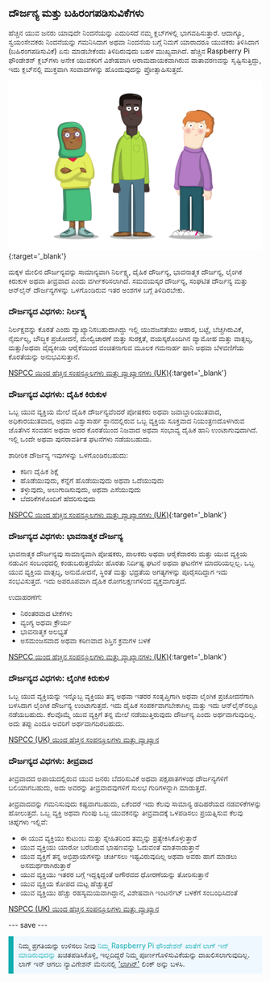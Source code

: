 ## ದೌರ್ಜನ್ಯ ಮತ್ತು ಬಹಿರಂಗಪಡಿಸುವಿಕೆಗಳು

ಹೆಚ್ಚಿನ ಯುವ ಜನರು ಯಾವುದೇ ನಿಂದನೆಯನ್ನು ಎದುರಿಸದೆ ನಮ್ಮ ಕ್ಲಬ್‌ಗಳಲ್ಲಿ ಭಾಗವಹಿಸುತ್ತಾರೆ. ಆದಾಗ್ಯೂ, ಸ್ವಯಂಸೇವಕರು ನಿಂದನೆಯನ್ನು ಗಮನಿಸಿದಾಗ ಅಥವಾ ನಿಂದನೆಯ ಬಗ್ಗೆ ನಿಮಗೆ ಯಾರಾದರೂ ಯುವಕರು ತಿಳಿಸಿದಾಗ (ಬಹಿರಂಗಪಡಿಸುವಿಕೆ) ಏನು ಮಾಡಬೇಕೆಂದು ತಿಳಿದಿರುವುದು ಬಹಳ ಮುಖ್ಯವಾಗಿದೆ. ಹೆಚ್ಚಿನ Raspberry Pi ಫೌಂಡೇಶನ್ ಕ್ಲಬ್‌ಗಳು ಅನೇಕ ಯುವಕರಿಗೆ ವಿಶೇಷವಾಗಿ ಆರಾಮದಾಯಕವಾಗಿರುವ ವಾತಾವರಣವನ್ನು ಸೃಷ್ಟಿಸುತ್ತಿದ್ದು, ಇದು ಕ್ಲಬ್‌ನಲ್ಲಿ ಮುಕ್ತವಾಗಿ ಸಂವಾದಗಳನ್ನು ಹೊಂದುವುದನ್ನು ಪ್ರೋತ್ಸಾಹಿಸುತ್ತದೆ.

![ಮೂವರು ಯುವಕರು ನಿಂತಿದ್ದಾರೆ.](images/7-Diverse-Mix.png){:target='_blank'}

ಮಕ್ಕಳ ಮೇಲಿನ ದೌರ್ಜನ್ಯವನ್ನು ಸಾಮಾನ್ಯವಾಗಿ ನಿರ್ಲಕ್ಷ್ಯ, ದೈಹಿಕ ದೌರ್ಜನ್ಯ, ಭಾವನಾತ್ಮಕ ದೌರ್ಜನ್ಯ, ಲೈಂಗಿಕ ಕಿರುಕುಳ ಅಥವಾ ತೀವ್ರವಾದ ಎಂದು ವರ್ಗೀಕರಿಸಲಾಗಿದೆ. ಸಮವಯಸ್ಕರ ದೌರ್ಜನ್ಯ, ಸಂಘಟಿತ ದೌರ್ಜನ್ಯ ಮತ್ತು ಆನ್‌ಲೈನ್‌ ದೌರ್ಜನ್ಯಗಳನ್ನು ಒಳಗೊಂಡಿರುವ ಇತರ ಅಂಶಗಳ ಬಗ್ಗೆ ತಿಳಿದಿರಬೇಕು.

### ದೌರ್ಜನ್ಯದ ವಿಧಗಳು: ನಿರ್ಲಕ್ಷ್ಯ

ನಿರ್ಲಕ್ಷವನ್ನು ಕೊರತೆ ಎಂದು ವ್ಯಾಖ್ಯಾನಿಸಬಹುದಾಗಿದ್ದು ಇಲ್ಲಿ ಯುವಜನತೆಯು ಆಹಾರ, ಬಟ್ಟೆ, ಬೆಚ್ಚಗಿರುವಿಕೆ, ನೈರ್ಮಲ್ಯ, ಬೌದ್ಧಿಕ ಪ್ರಚೋದನೆ, ಮೇಲ್ವಿಚಾರಣೆ ಮತ್ತು ಸುರಕ್ಷತೆ, ವಯಸ್ಕರೊಂದಿಗಿನ ವ್ಯಾಮೋಹ ಮತ್ತು ವಾತ್ಸಲ್ಯ, ಮತ್ತು/ಅಥವಾ ವೈದ್ಯಕೀಯ ಆರೈಕೆಯಿಂದ ವಂಚಿತನಾಗುವ ಮೂಲಕ ಗಮನಾರ್ಹ ಹಾನಿ ಅಥವಾ ಬೆಳವಣಿಗೆಯ ಕೊರತೆಯನ್ನು ಅನುಭವಿಸುತ್ತಾನೆ.

[NSPCC ಯಿಂದ ಹೆಚ್ಚಿನ ಸಂಪನ್ಮೂಲಗಳು ಮತ್ತು ವ್ಯಾಖ್ಯಾನಗಳು (UK)](https://www.nspcc.org.uk/what-is-child-abuse/types-of-abuse/neglect/){:target='_blank'}

### ದೌರ್ಜನ್ಯದ ವಿಧಗಳು: ದೈಹಿಕ ಕಿರುಕುಳ

ಒಬ್ಬ ಯುವ ವ್ಯಕ್ತಿಯ ಮೇಲೆ ದೈಹಿಕ ದೌರ್ಜನ್ಯವೆಂದರೆ ಪೋಷಕರು ಅಥವಾ ಜವಾಬ್ದಾರಿಯುತವಾದ, ಅಧಿಕಾರಯುತವಾದ, ಅಥವಾ ವಿಶ್ವಾಸಾರ್ಹ ಸ್ಥಾನದಲ್ಲಿರುವ ಒಬ್ಬ ವ್ಯಕ್ತಿಯ ಸೂಕ್ತವಾದ ನಿಯಂತ್ರಣದೊಳಗಿರುವ ಜೊತೆಗಿನ ಸಂವಹನ ಅಥವಾ ಅದರ ಕೊರತೆಯಿಂದ ನಿಜವಾದ ಅಥವಾ ಸಂಭಾವ್ಯ ದೈಹಿಕ ಹಾನಿ ಉಂಟಾಗುವುದಾಗಿದೆ. ಇಲ್ಲಿ ಒಂದೇ ಅಥವಾ ಪುನರಾವರ್ತಿತ ಘಟನೆಗಳು ನಡೆಯಬಹುದು.

ಶಾರೀರಿಕ ದೌರ್ಜನ್ಯ ಇವುಗಳನ್ನು ಒಳಗೊಂಡಿರಬಹುದು:

* ಕಠಿಣ ದೈಹಿಕ ಶಿಕ್ಷೆ
* ಹೊಡೆಯುವುದು, ಕೆನ್ನೆಗೆ ಹೊಡೆಯುವುದು ಅಥವಾ ಒದೆಯುವುದು
* ತಳ್ಳುವುದು, ಅಲುಗಾಡಿಸುವುದು, ಅಥವಾ ಎಸೆಯುವುದು
* ಬೆದರಿಕೆಗಳೊಂದಿಗೆ ಹೆದರಿಸುವುದು

[NSPCC ಯಿಂದ ಹೆಚ್ಚಿನ ಸಂಪನ್ಮೂಲಗಳು ಮತ್ತು ವ್ಯಾಖ್ಯಾನಗಳು (UK)](https://www.nspcc.org.uk/what-is-child-abuse/types-of-abuse/physical-abuse/){:target='_blank'}

### ದೌರ್ಜನ್ಯದ ವಿಧಗಳು: ಭಾವನಾತ್ಮಕ ದೌರ್ಜನ್ಯ

ಭಾವನಾತ್ಮಕ ದೌರ್ಜನ್ಯವು ಸಾಮಾನ್ಯವಾಗಿ ಪೋಷಕರು, ಪಾಲಕರು ಅಥವಾ ಆರೈಕೆದಾರರು ಮತ್ತು ಯುವ ವ್ಯಕ್ತಿಯ ನಡುವಿನ ಸಂಬಂಧದಲ್ಲಿ ಕಂಡುಬರುತ್ತದೆಯೇ ಹೊರತು ನಿರ್ದಿಷ್ಟ ಘಟನೆ ಅಥವಾ ಘಟನೆಗಳ ಮಾದರಿಯಲ್ಲಲ್ಲ. ಒಬ್ಬ ಯುವ ವ್ಯಕ್ತಿಯ ವಾತ್ಸಲ್ಯ, ಅನುಮೋದನೆ, ಸ್ಥಿರತೆ ಮತ್ತು ಭದ್ರತೆಯ ಅಗತ್ಯಗಳನ್ನು ಪೂರೈಸದಿದ್ದಾಗ ಇದು ಸಂಭವಿಸುತ್ತದೆ. ಇದು ಅಪರೂಪವಾಗಿ ದೈಹಿಕ ರೋಗಲಕ್ಷಣಗಳಿಂದ ವ್ಯಕ್ತವಾಗುತ್ತದೆ.

ಉದಾಹರಣೆಗೆ:

* ನಿರಂತರವಾದ ಟೀಕೆಗಳು
* ವ್ಯಂಗ್ಯ ಅಥವಾ ಕ್ರೌರ್ಯ
* ಭಾವನಾತ್ಮಕ ಅಲಭ್ಯತೆ
* ಅಸಮಂಜಸವಾದ ಅಥವಾ ಕಠಿಣವಾದ ಶಿಸ್ತಿನ ಕ್ರಮಗಳ ಬಳಕೆ

[NSPCC ಯಿಂದ ಹೆಚ್ಚಿನ ಸಂಪನ್ಮೂಲಗಳು ಮತ್ತು ವ್ಯಾಖ್ಯಾನಗಳು (UK)](https://www.nspcc.org.uk/what-is-child-abuse/types-of-abuse/emotional-abuse/){:target='_blank'}

### ದೌರ್ಜನ್ಯದ ವಿಧಗಳು: ಲೈಂಗಿಕ ಕಿರುಕುಳ

ಒಬ್ಬ ಯುವ ವ್ಯಕ್ತಿಯನ್ನು ಇನ್ನೊಬ್ಬ ವ್ಯಕ್ತಿಯು ತನ್ನ ಅಥವಾ ಇತರರ ಸಂತೃಪ್ತಿಗಾಗಿ ಅಥವಾ ಲೈಂಗಿಕ ಪ್ರಚೋದನೆಗಾಗಿ ಬಳಸಿದಾಗ ಲೈಂಗಿಕ ದೌರ್ಜನ್ಯ ಉಂಟಾಗುತ್ತದೆ. ಇದು ದೈಹಿಕ ಸಂಪರ್ಕವಾಗಬೇಕಾಗಿಲ್ಲ ಮತ್ತು ಇದು ಆನ್‌ಲೈನ್‌‌ನಲ್ಲೂ ನಡೆಯಬಹುದು. ಕೆಲವೊಮ್ಮೆ ಯುವ ವ್ಯಕ್ತಿಗೆ ತನ್ನ ಮೇಲೆ ನಡೆಯುತ್ತಿರುವುದು ದೌರ್ಜನ್ಯ ಎಂದು ಅರ್ಥವಾಗುವುದಿಲ್ಲ. ಅದು ತಪ್ಪು ಎಂದೂ ಅವರಿಗೆ ಅರ್ಥವಾಗದಿರಬಹುದು.

[NSPCC (UK) ಯಿಂದ ಹೆಚ್ಚಿನ ಸಂಪನ್ಮೂಲಗಳು ಮತ್ತು ವ್ಯಾಖ್ಯಾನ](https://www.nspcc.org.uk/what-is-child-abuse/types-of-abuse/child-sexual-abuse/)

### ದೌರ್ಜನ್ಯದ ವಿಧಗಳು: ತೀವ್ರವಾದ

ತೀವ್ರವಾದದ ಅಪಾಯದಲ್ಲಿರುವ ಯುವ ಜನರು ಬೆದರಿಸುವಿಕೆ ಅಥವಾ ಪಕ್ಷಪಾತಗಳಂಥ ದೌರ್ಜನ್ಯಗಳಿಗೆ ಬಲಿಯಾಗಬಹುದು, ಅದು ಅವರನ್ನು ತೀವ್ರವಾದವುಗಳಿಗೆ ಸುಲಭ ಗುರಿಗಳನ್ನಾಗಿ ಮಾಡುತ್ತದೆ.

ತೀವ್ರವಾದವನ್ನು ಗಮನಿಸುವುದು ಕಷ್ಟವಾಗಬಹುದು, ಏಕೆಂದರೆ ಇದು ಕೆಲವು ಸಾಮಾನ್ಯ ಹದಿಹರೆಯದ ನಡವಳಿಕೆಗಳನ್ನು ಹೋಲುತ್ತದೆ. ಒಬ್ಬ ವ್ಯಕ್ತಿ ಅಥವಾ ಗುಂಪು ಒಬ್ಬ ಯುವಕನನ್ನು ತೀವ್ರವಾದಕ್ಕೆ ಒಳಪಡಿಸಲು ಪ್ರಯತ್ನಿಸುವ ಕೆಲವು ಚಿಹ್ನೆಗಳು ಇಲ್ಲಿವೆ:

- ಈ ಯುವ ವ್ಯಕ್ತಿಯು ಕುಟುಂಬ ಮತ್ತು ಸ್ನೇಹಿತರಿಂದ ತಮ್ಮನ್ನು ಪ್ರತ್ಯೇಕಿಸಿಕೊಳ್ಳುತ್ತಾರೆ
- ಯುವ ವ್ಯಕ್ತಿಯು ಯಾರೋ ಬರೆದಿರುವ ಭಾಷಣವನ್ನು ಓದುವಂತೆ ಮಾತನಾಡುತ್ತಾನೆ
- ಯುವ ವ್ಯಕ್ತಿಗೆ ತನ್ನ ಅಭಿಪ್ರಾಯಗಳನ್ನು ಚರ್ಚಿಸಲು ಇಷ್ಟವಿರುವುದಿಲ್ಲ ಅಥವಾ ಅವರು ಹಾಗೆ ಮಾಡಲು ಅಸಮರ್ಥರಾಗಿರುತ್ತಾರೆ
- ಯುವ ವ್ಯಕ್ತಿಯು ಇತರರ ಬಗ್ಗೆ ಇದ್ದಕ್ಕಿದ್ದಂತೆ ಅಗೌರವದ ಧೋರಣೆಯನ್ನು ತೋರಿಸುತ್ತಾನೆ
- ಯುವ ವ್ಯಕ್ತಿಯ ಕೋಪದ ಮಟ್ಟ ಹೆಚ್ಚುತ್ತದೆ
- ಯುವ ವ್ಯಕ್ತಿಯು ಹೆಚ್ಚು ರಹಸ್ಯಮಯವಾಗಿದ್ದಾನೆ, ವಿಶೇಷವಾಗಿ ಇಂಟರ್ನೆಟ್ ಬಳಕೆಗೆ ಸಂಬಂಧಿಸಿದಂತೆ

[NSPCC (UK) ಯಿಂದ ಹೆಚ್ಚಿನ ಸಂಪನ್ಮೂಲಗಳು ಮತ್ತು ವ್ಯಾಖ್ಯಾನ](https://www.nspcc.org.uk/keeping-children-safe/reporting-abuse/dedicated-helplines/protecting-children-from-radicalisation/)

--- save ---

<p style="border-left: solid; border-width:10px; border-color: #0faeb0; background-color: aliceblue; padding: 10px;">
ನಿಮ್ಮ ಪ್ರಗತಿಯನ್ನು ಉಳಿಸಲು ನೀವು <span style="color: #0faeb0"> ನಿಮ್ಮ Raspberry Pi ಫೌಂಡೇಶನ್ ಖಾತೆಗೆ ಲಾಗ್ ಇನ್ ಮಾಡಿರುವುದನ್ನು</span> ಖಚಿತಪಡಿಸಿಕೊಳ್ಳಿ, ಇಲ್ಲದಿದ್ದರೆ ನಿಮ್ಮ ಪೂರ್ಣಗೊಳಿಸುವಿಕೆಯನ್ನು ದಾಖಲಿಸಲಾಗುವುದಿಲ್ಲ. ಲಾಗ್ ಇನ್ ಆಗಲು ನ್ಯಾವಿಗೇಶನ್ ಮೆನುನಲ್ಲಿ <a href="https://my.raspberrypi.org/login">'ಲಾಗಿನ್'</a> ಲಿಂಕ್ ಅನ್ನು ಬಳಸಿ.
</p>

